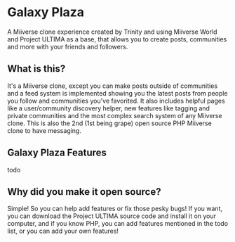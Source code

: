 # Galaxy Plaza
A Miiverse clone experience created by Trinity and using Miiverse World and Project ULTIMA as a base, that allows you to create posts, communities and more with your friends and followers.
## What is this?
It's a Miiverse clone, except you can make posts outside of communities and a feed system is implemented showing you the latest posts from people you follow and communities you've favorited. It also includes helpful pages like a user/community discovery helper, new features like tagging and private communities and the most complex search system of any Miiverse clone. This is also the 2nd (1st being grape) open source PHP Miiverse clone to have messaging.
## Galaxy Plaza Features
todo
## Why did you make it open source?
Simple! So you can help add features or fix those pesky bugs! If you want, you can download the Project ULTIMA source code and install it on your computer, and if you know PHP, you can add features mentioned in the todo list, or you can add your own features!
